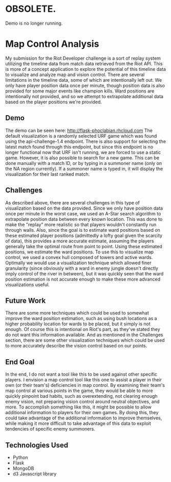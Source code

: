 # OBSOLETE.
Demo is no longer running.

# Map Control Analysis
My submission for the Riot Developer challenge is a sort of replay system utilizing the timeline data from
match data retrieved from the Riot API. This is more of a concept application to explore the potential of
this timeline data to visualize and analyze map and vision control. There are several limitations in the
timeline data, some of which are intentionally left out. We only have player position data once per
minute, though position data is also provided for some major events like champion kills. Ward positions are
intentionally not provided, and so we attempt to extrapolate additional data based on the player positions
we're provided.

## Demo
The demo can be seen here: http://flask-phoclabian.rhcloud.com
The default visualization is a randomly selected URF game which was found using the api-challenge-1.4 endpoint.
There is also support for selecting the latest match found through this endpoint, but since this endpoint is
no longer functional now that URF isn't running, we are forced to use a static game. However, it is also possible
to search for a new game. This can be done manually with a match ID, or by typing in a summoner name (only on the NA
region currently). If a summoner name is typed in, it will display the visualization for their last ranked match.

## Challenges
As described above, there are several challenges in this type of visualization based on the data provided. Since we
only have position data once per minute in the worst case, we used an A-Star search algorithm to extrapolate position
data between every known location. This was done to make the "replay" more realistic so that players wouldn't constantly
run through walls. Also, since the goal is to estimate ward positions based on these estimated player positions
(admittedly a lofty goal given the scarcity of data), this provides a more accurate estimate, assuming the players
generally take the optimal route from point to point. Using these estimated positions, we estimate the ward positions.
To use this to visualize map control, we used a convex hull composed of towers and active wards. Optimally we would
use a visualization technique which allowed finer granularity (since obviously with a ward in enemy jungle doesn't
directly imply control of the river in between), but it was quickly seen that the ward position estimation is not
accurate enough to make these more advanced visualizations useful.

## Future Work
There are some more techniques which could be used to somewhat improve the ward position estimation, such as
using bush locations as a higher probability location for wards to be placed, but it simply is not enough. Of course
this is intentional on Riot's part, as they've stated they do not want this information available. And as mentioned
in the Challenges section, there are some other visualization techniques which could be used to more accurately
describe the vision control based on our points.

## End Goal
In the end, I do not want a tool like this to be used against other specific players. I envision a map control tool
like this one to assist a player in their own (or their team's) deficiencies in map control. By examining their team's
map control at various points in the game, they would be able to more quickly pinpoint bad habits, such as 
overextending, not clearing enough enemy vision, not preparing vision control around neutral objectives, and more.
To accomplish something like this, it might be possible to allow additional information to players for their own games.
By doing this, they could take advantage of the additional information to improve themselves, while making it more
difficult to take advantage of this data to exploit tendencies of specific enemy summoners.

## Technologies Used
* Python
* Flask
* MongoDB
* d3 Javascript library
